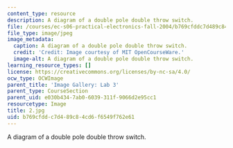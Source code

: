 ```yaml
---
content_type: resource
description: A diagram of a double pole double throw switch.
file: /courses/ec-s06-practical-electronics-fall-2004/b769cfddc7d489c84cd6f6549f762e61_2.jpg
file_type: image/jpeg
image_metadata:
  caption: A diagram of a double pole double throw switch.
  credit: 'Credit: Image courtesy of MIT OpenCourseWare.'
  image-alt: A diagram of a double pole double throw switch.
learning_resource_types: []
license: https://creativecommons.org/licenses/by-nc-sa/4.0/
ocw_type: OCWImage
parent_title: 'Image Gallery: Lab 3'
parent_type: CourseSection
parent_uid: e030b434-7ab0-6039-311f-9066d2e95cc1
resourcetype: Image
title: 2.jpg
uid: b769cfdd-c7d4-89c8-4cd6-f6549f762e61
---
```

A diagram of a double pole double throw switch.